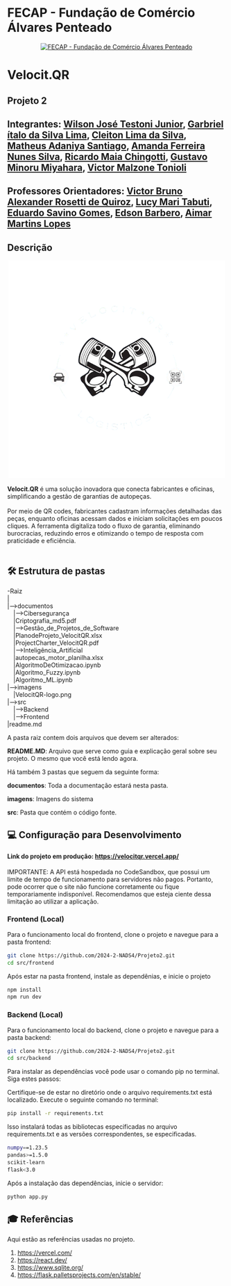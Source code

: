 # FECAP - Fundação de Comércio Álvares Penteado

<p align="center">
<a href= "https://www.fecap.br/"><img src="https://encrypted-tbn0.gstatic.com/images?q=tbn:ANd9GcRhZPrRa89Kma0ZZogxm0pi-tCn_TLKeHGVxywp-LXAFGR3B1DPouAJYHgKZGV0XTEf4AE&usqp=CAU" alt="FECAP - Fundação de Comércio Álvares Penteado" border="0"></a>
</p>

# Velocit.QR

## Projeto 2

## Integrantes: <a href="/">Wilson José Testoni Junior</a>, <a href="/">Garbriel ítalo da Silva Lima</a>, <a href="/">Cleiton Lima da Silva</a>, <a href="/">Matheus Adaniya Santiago</a>, <a href="/">Amanda Ferreira Nunes Silva</a>, <a href="/">Ricardo Maia Chingotti</a>, <a href="/">Gustavo Minoru Miyahara</a>, <a href="/">Victor Malzone Tonioli</a>

## Professores Orientadores: <a href="https://www.linkedin.com/in/victorbarq/">Victor Bruno Alexander Rosetti de Quiroz</a>, <a href="https://www.linkedin.com/in/lucymari/">Lucy Mari Tabuti</a>, <a href="https://www.linkedin.com/in/eduardo-savino-gomes-77833a10/">Eduardo Savino Gomes</a>, <a href="https://www.linkedin.com/in/edsonbarbero/">Edson Barbero</a>, <a href="https://www.linkedin.com/in/aimarlopes/">Aimar Martins Lopes</a>

## Descrição

<p align="center">
  <img src="imagens/VelocitQR-logo.png" alt="Logo">
</p>

<b>Velocit.QR</b> é uma solução inovadora que conecta fabricantes e oficinas, simplificando a gestão de garantias de autopeças.
<br><br>
Por meio de QR codes, fabricantes cadastram informações detalhadas das peças, enquanto oficinas acessam dados e iniciam solicitações em poucos cliques. A ferramenta digitaliza todo o fluxo de garantia, eliminando burocracias, reduzindo erros e otimizando o tempo de resposta com praticidade e eficiência.
<br><br>

## 🛠 Estrutura de pastas

-Raiz<br>
|<br>
|-->documentos<br>
  &emsp;|-->Cibersegurança<br>
  &emsp;|Criptografia_md5.pdf<br>
  &emsp;|-->Gestão_de_Projetos_de_Software<br>
  &emsp;|PlanodeProjeto_VelocitQR.xlsx<br>
  &emsp;|ProjectCharter_VelocitQR.pdf<br>
  &emsp;|-->Inteligência_Artificial<br>
  &emsp;|autopecas_motor_planilha.xlsx<br>
  &emsp;|AlgoritmoDeOtimizacao.ipynb<br>
  &emsp;|Algoritmo_Fuzzy.ipynb<br>
  &emsp;|Algoritmo_ML.ipynb<br>
|-->imagens<br>
  &emsp;|VelocitQR-logo.png<br>
|-->src<br>
  &emsp;|-->Backend<br>
  &emsp;|-->Frontend<br>
|readme.md<br>

A pasta raiz contem dois arquivos que devem ser alterados:

<b>README.MD</b>: Arquivo que serve como guia e explicação geral sobre seu projeto. O mesmo que você está lendo agora.

Há também 3 pastas que seguem da seguinte forma:

<b>documentos</b>: Toda a documentação estará nesta pasta.

<b>imagens</b>: Imagens do sistema

<b>src</b>: Pasta que contém o código fonte.

## 💻 Configuração para Desenvolvimento

#### Link do projeto em produção: https://velocitqr.vercel.app/

IMPORTANTE: A API está hospedada no CodeSandbox, que possui um limite de tempo de funcionamento para servidores não pagos. Portanto, pode ocorrer que o site não funcione corretamente ou fique temporariamente indisponível. Recomendamos que esteja ciente dessa limitação ao utilizar a aplicação.

### Frontend (Local)

Para o funcionamento local do frontend, clone o projeto e navegue para a pasta frontend:

```sh
git clone https://github.com/2024-2-NADS4/Projeto2.git
cd src/frontend
```

Após estar na pasta frontend, instale as dependênias, e inicie o projeto

```sh
npm install
npm run dev
```

### Backend (Local)

Para o funcionamento local do backend, clone o projeto e navegue para a pasta backend:

```sh
git clone https://github.com/2024-2-NADS4/Projeto2.git
cd src/backend
```

Para instalar as dependências você pode usar o comando pip no terminal. Siga estes passos:

Certifique-se de estar no diretório onde o arquivo requirements.txt está localizado.
Execute o seguinte comando no terminal:

```sh
pip install -r requirements.txt
```
Isso instalará todas as bibliotecas especificadas no arquivo requirements.txt e as versões correspondentes, se especificadas.

```sh
numpy==1.23.5
pandas>=1.5.0
scikit-learn
flask<3.0
```

Após a instalação das dependências, inicie o servidor:

```sh
python app.py
```

## 🎓 Referências

Aqui estão as referências usadas no projeto.

1. <https://vercel.com/>
2. <https://react.dev/>
3. <https://www.sqlite.org/>
4. <https://flask.palletsprojects.com/en/stable/>
